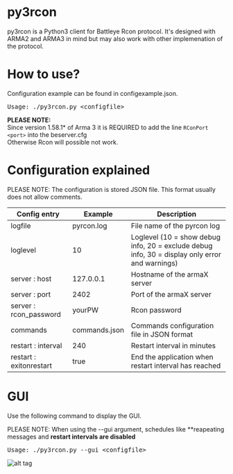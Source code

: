 py3rcon
============

py3rcon is a Python3 client for Battleye Rcon protocol. 
It's designed with ARMA2 and ARMA3 in mind but may also work with other implemenation of the protocol.


How to use?
===========

Configuration example can be found in configexample.json.

<pre>Usage: ./py3rcon.py &lt;configfile&gt;</pre>

**PLEASE NOTE:**<br />
Since version 1.58.1* of Arma 3 it is REQUIRED to add the line `RConPort <port>` into the beserver.cfg<br />
Otherwise Rcon will possible not work.

Configuration explained
=======================

PLEASE NOTE: The configuration is stored JSON file. This format usually does not allow comments.

Config entry            | Example       | Description
----------------------- | ------------- | -----------
logfile                 | pyrcon.log    | File name of the pyrcon log
loglevel                | 10            | Loglevel (10 = show debug info, 20 = exclude debug info, 30 = display only error and warnings)
server : host           | 127.0.0.1     | Hostname of the armaX server
server : port           | 2402          | Port of the armaX server
server : rcon_password  | yourPW        | Rcon password
commands                | commands.json | Commands configuration file in JSON format
restart : interval      | 240           | Restart interval in minutes
restart : exitonrestart | true          | End the application when restart interval has reached

GUI
========================
Use the following command to display the GUI.

PLEASE NOTE: When using the --gui argument, schedules like **reapeating messages and **restart intervals are disabled**

<pre>Usage: ./py3rcon.py --gui &lt;configfile&gt;</pre>

![alt tag](../../raw/gh-pages/images/py3rcon-gui-noplayers.png)

